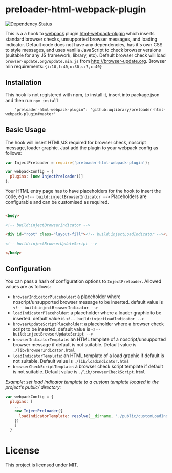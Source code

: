 # preloader-html-webpack-plugin

[![Dependency Status](https://david-dm.org/uqlibrary/preloader-html-webpack-plugin.svg)](https://david-dm.org/uqlibrary/preloader-html-webpack-plugin)

This is a a hook to [webpack](http://webpack.github.io/) plugin [html-webpack-plugin](https://github.com/jantimon/html-webpack-plugin) which inserts standard browser checks, unsupported browser messages, and loading indicator.
Default code does not have any dependencies, has it's own CSS to style messages, and uses vanilla JavaScript to check browser versions (suitable for any JS framework, library, etc).
Default browser check will load `browser-update.org/update.min.js` from http://browser-update.org.
Browser min requirements: `{i:10,f:40,o:30,s:7,c:40}`

Installation
------------
This hook is not registered with npm, to install it, insert into package.json and then run ```npm install```

```
    "preloader-html-webpack-plugin": "github:uqlibrary/preloader-html-webpack-plugin#master"
```

Basic Usage
-----------

The hook will insert HTML/JS required for browser check, noscript message, loader graphic. Just add the plugin to your webpack
config as follows:

```javascript
var InjectPreloader = require('preloader-html-webpack-plugin');

var webpackConfig = {
  plugins: [new InjectPreloader()]
};
```

Your HTML entry page has to have placeholders for the hook to insert the code, eg ```<!-- build:injectBrowserIndicator -->```
Placeholders are configurable and can be customised as required.


```html

<body>

<!-- build:injectBrowserIndicator -->

<div id="root" class="layout-fill"><!-- build:injectLoadIndicator --></div>

<!-- build:injectBrowserUpdateScript -->

</body>

```


Configuration
-------------

You can pass a hash of configuration options to `InjectPreloader`.
Allowed values are as follows:

- `browserIndicatorPlaceholder`: a placeholder where noscript/unsupported browser message to be inserted. default value is `<!-- build:injectBrowserIndicator -->` 
- `loadIndicatorPlaceholder`: a placeholder where a loader graphic to be inserted. default value is `<!-- build:injectLoadIndicator -->` 
- `browserUpdateScriptPlaceholder`: a placeholder where a browser check script to be inserted. default value is `<!-- build:injectBrowserUpdateScript -->`
- `browserIndicatorTemplate`: an HTML template of a noscript/unsupported browser message if default is not suitable. Default value is `./lib/browserIndicator.html` 
- `loadIndicatorTemplate`: an HTML template of a load graphic if default is not suitable. Default value is `./lib/loadIndicator.html` 
- `browserCheckScriptTemplate`: a browser check script template if default is not suitable. Default value is `./lib/browserCheckScript.html` 


*Example: set load indicator template to a custom template located in the project's public/ directory:*

```javascript
var webpackConfig = {
  plugins: [
    ...
    new InjectPreloader({
      loadIndicatorTemplate: resolve(__dirname, './public/customLoadIndicator.html')
    })
    ]
  }
```

# License

This project is licensed under [MIT](https://github.com/uqlibrary/preloader-html-webpack-plugin/blob/master/LICENSE).
